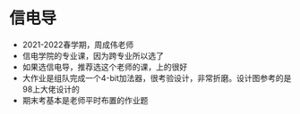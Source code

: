 # 信电导

* 2021-2022春学期，周成伟老师
* 信电学院的专业课，因为跨专业所以选了
* 如果选信电导，推荐选这个老师的课，上的很好
* 大作业是组队完成一个4-bit加法器，很考验设计，非常折磨。设计图参考的是98上大佬设计的
* 期末考基本是老师平时布置的作业题
